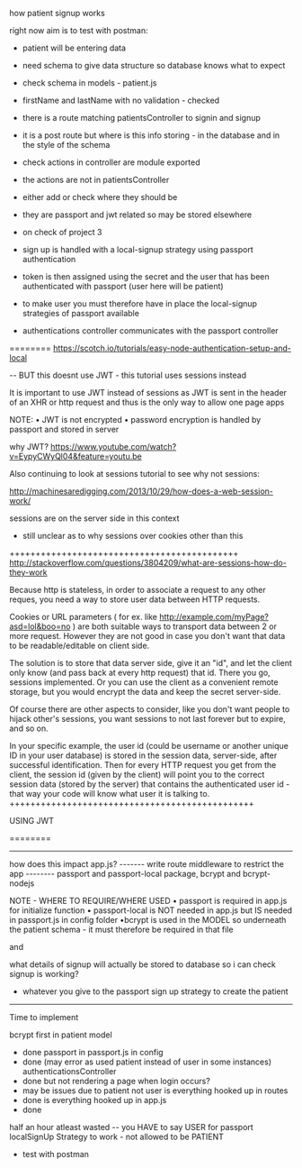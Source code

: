 how patient signup works

right now aim is to test with postman:

- patient will be entering data
- need schema to give data structure so database knows what to expect
- check schema in models - patient.js
- firstName and lastName with no validation - checked
- there is a route matching patientsController to signin and signup
- it is a post route but where is this info storing - in the database and in the style of the schema 
- check actions in controller are module exported
- the actions are not in patientsController
- either add or check where they should be
- they are passport and jwt related so may be stored elsewhere

- on check of project 3
- sign up is handled with a local-signup strategy  using passport authentication
- token is then assigned using the secret and the user that has been authenticated with passport
(user here will be patient)
- to make user you must therefore have in place the local-signup strategies of passport available
- authentications controller communicates with the passport controller

========
https://scotch.io/tutorials/easy-node-authentication-setup-and-local

-- BUT this doesnt use JWT - this tutorial uses sessions instead

It is important to use JWT instead of sessions as JWT is sent in the header of an XHR or http request and thus is the only way to allow one page apps 

NOTE:
• JWT is not encrypted 
• password encryption is handled by passport and stored in server

why JWT?
https://www.youtube.com/watch?v=EypyCWyQl04&feature=youtu.be

Also continuing to look at sessions tutorial to see why not sessions:

http://machinesaredigging.com/2013/10/29/how-does-a-web-session-work/

sessions are on the server side in this context
- still unclear as to why sessions over cookies other than this

++++++++++++++++++++++++++++++++++++++++++++
http://stackoverflow.com/questions/3804209/what-are-sessions-how-do-they-work

Because http is stateless, in order to associate a request to any other reques, you need a way to store user data between HTTP requests.

Cookies or URL parameters ( for ex. like http://example.com/myPage?asd=lol&boo=no ) are both suitable ways to transport data between 2 or more request. However they are not good in case you don't want that data to be readable/editable on client side.

The solution is to store that data server side, give it an "id", and let the client only know (and pass back at every http request) that id. There you go, sessions implemented. Or you can use the client as a convenient remote storage, but you would encrypt the data and keep the secret server-side.

Of course there are other aspects to consider, like you don't want people to hijack other's sessions, you want sessions to not last forever but to expire, and so on.

In your specific example, the user id (could be username or another unique ID in your user database) is stored in the session data, server-side, after successful identification. Then for every HTTP request you get from the client, the session id (given by the client) will point you to the correct session data (stored by the server) that contains the authenticated user id - that way your code will know what user it is talking to. 
+++++++++++++++++++++++++++++++++++++++++++++++

USING JWT

========

------ 
how does this impact app.js?
------- write route middleware to restrict the app
-------- passport and passport-local package, bcrypt and bcrypt-nodejs



NOTE - WHERE TO REQUIRE/WHERE USED
• passport is required in app.js for initialize function
• passport-local is NOT needed in app.js but IS needed in passport.js in config folder
•bcrypt is used in the MODEL so underneath the patient schema - it must therefore be required in that file

and 

what details of signup will actually be stored to database so i can check signup is working?
- whatever you give to the passport sign up strategy to create the patient
------

Time to implement

bcrypt first in patient model
- done
passport in passport.js in config
- done (may error as used patient instead of user in some instances)
authenticationsController
- done but not rendering a page when login occurs?
- may be issues due to patient not user
is everything hooked up in routes
- done
is everything hooked up in app.js
- done


half an hour atleast wasted
-- you HAVE to say USER for passport localSignUp Strategy to work - not allowed to be PATIENT









- test with postman


